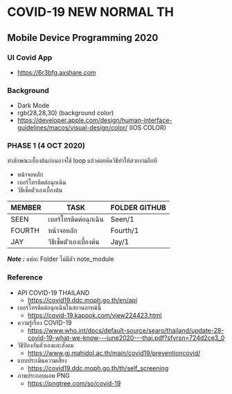 # COVID-19 NEW NORMAL TH
## Mobile Device Programming 2020
### UI Covid App
- https://6r3bfg.axshare.com
### Background
- Dark Mode
- rgb(28,28,30) (background color)
- https://developer.apple.com/design/human-interface-guidelines/macos/visual-design/color/ (IOS COLOR)
### PHASE 1 (4 OCT 2020)
ทำลักษณะเบื้องต้นก่อนอาจใช้ loop แล้วค่อยคิดวิธีทำให้สวยงามอีกที

- หน้าจอหลัก
- เบอร์โทรติดต่อฉุกเฉิน
- วิธีเช็คตัวเองเบื้องต้น

| MEMBER | TASK | FOLDER GITHUB |
| ----------- | ----------- | ----------- |
| SEEN      | เบอร์โทรติดต่อฉุกเฉิน | Seen/1 |
| FOURTH   | หน้าจอหลัก | Fourth/1 |
| JAY   | วิธีเช็คตัวเองเบื้องต้น | Jay/1 |

***Note :*** แต่ละ Folder ไม่มีตัว note_module 
### Reference
- API COVID-19 THAILAND
    - https://covid19.ddc.moph.go.th/en/api
- เบอร์โทรติดต่อฉุกเฉินในสถานการณ์นี้
    - https://covid-19.kapook.com/view224423.html
- ความรู้เรื่อง COVID-19
    - https://www.who.int/docs/default-source/searo/thailand/update-28-covid-19-what-we-know---june2020---thai.pdf?sfvrsn=724d2ce3_0
- วิธีป้องกันตัวเองและสังคม
    - https://www.gj.mahidol.ac.th/main/covid19/preventioncovid/
- แบบประเมินความเสี่ยง
    - https://covid19.ddc.moph.go.th/th/self_screening
- ภาพประกอบแอพ PNG
    - https://pngtree.com/so/covid-19
